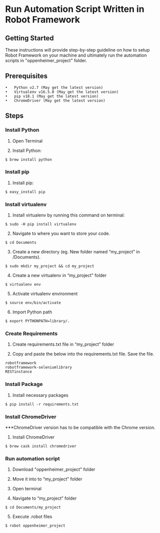 # Run Automation Script Written in Robot Framework


## Getting Started

These instructions will provide step-by-step guideline on how to setup Robot Framework on your machine and ultimately run the automation scripts in "oppenheimer_project" folder.

## Prerequisites

```
•	Python v2.7 (May get the latest version)
•	Virtualenv v16.5.0 (May get the latest version)
•	pip v18.1 (May get the latest version)
•	ChromeDriver (May get the latest version)
```

## Steps

### Install Python 

1.	Open Terminal

2.	Install Python:

```
$ brew install python
```

### Install pip

1.	Install pip:

```
$ easy_install pip
```

### Install virtualenv

1.	Install virtualenv by running this command on terminal:

```
$ sudo -H pip install virtualenv
```

2.	Navigate to where you want to store your code.

```
$ cd Documents
```

3.	Create a new directory (eg. New folder named “my_project” in /Documents).

```
$ sudo mkdir my_project && cd my_project
```

4.	Create a new virtualenv in “my_project” folder

```
$ virtualenv env
```

5.	Activate virtualenv environment

```
$ source env/bin/activate
```

6.	Import Python path

```
$ export PYTHONPATH=library/.
```

### Create Requirements

1.	Create requirements.txt file in “my_project” folder

2.	Copy and paste the below into the requirements.txt file. Save the file.

```
robotframework 
robotframework-seleniumlibrary
RESTinstance
```

### Install Package

1.	Install necessary packages

```
$ pip install -r requirements.txt
```

### Install ChromeDriver
***ChromeDriver version has to be compatible with the Chrome version. 

1.	Install ChromeDriver

```
$ brew cask install chromedriver
```

### Run automation script

1. Download "oppenheimer_project" folder

2. Move it into to “my_project” folder

3. Open terminal

4. Navigate to “my_project” folder

```
$ cd Documents/my_project
```

5. Execute .robot files

```
$ robot oppenheimer_project
```
